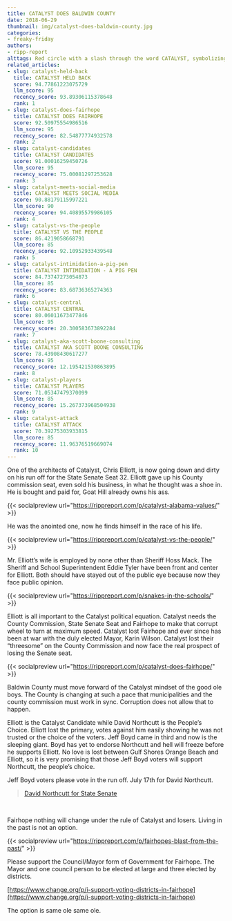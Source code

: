 ```yaml
---
title: CATALYST DOES BALDWIN COUNTY
date: 2018-06-29
thumbnail: img/catalyst-does-baldwin-county.jpg
categories:
- freaky-friday
authors:
- ripp-report
alttags: Red circle with a slash through the word CATALYST, symbolizing opposition to the political group discussed in the article
related_articles:
- slug: catalyst-held-back
  title: CATALYST HELD BACK
  score: 94.77861223075729
  llm_score: 95
  recency_score: 93.89306115378648
  rank: 1
- slug: catalyst-does-fairhope
  title: CATALYST DOES FAIRHOPE
  score: 92.50975554986516
  llm_score: 95
  recency_score: 82.54877774932578
  rank: 2
- slug: catalyst-candidates
  title: CATALYST CANDIDATES
  score: 91.00016259450726
  llm_score: 95
  recency_score: 75.00081297253628
  rank: 3
- slug: catalyst-meets-social-media
  title: CATALYST MEETS SOCIAL MEDIA
  score: 90.88179115997221
  llm_score: 90
  recency_score: 94.40895579986105
  rank: 4
- slug: catalyst-vs-the-people
  title: CATALYST VS THE PEOPLE
  score: 86.4219058668791
  llm_score: 85
  recency_score: 92.10952933439548
  rank: 5
- slug: catalyst-intimidation-a-pig-pen
  title: CATALYST INTIMIDATION - A PIG PEN
  score: 84.73747273054873
  llm_score: 85
  recency_score: 83.68736365274363
  rank: 6
- slug: catalyst-central
  title: CATALYST CENTRAL
  score: 80.06011673477846
  llm_score: 95
  recency_score: 20.300583673892284
  rank: 7
- slug: catalyst-aka-scott-boone-consulting
  title: CATALYST AKA SCOTT BOONE CONSULTING
  score: 78.43908430617277
  llm_score: 95
  recency_score: 12.195421530863895
  rank: 8
- slug: catalyst-players
  title: CATALYST PLAYERS
  score: 71.05347479370099
  llm_score: 85
  recency_score: 15.267373968504938
  rank: 9
- slug: catalyst-attack
  title: CATALYST ATTACK
  score: 70.39275303933815
  llm_score: 85
  recency_score: 11.96376519669074
  rank: 10
---
```

One of the architects of Catalyst, Chris Elliott, is now going down and dirty on his run off for the State Senate Seat 32. Elliott gave up his County commission seat, even sold his business, in what he thought was a shoe in. He is bought and paid for, Goat Hill already owns his ass.

{{< socialpreview url="https://rippreport.com/p/catalyst-alabama-values/" >}}

He was the anointed one, now he finds himself in the race of his life.

{{< socialpreview url="https://rippreport.com/p/catalyst-vs-the-people/" >}}

Mr. Elliott’s wife is employed by none other than Sheriff Hoss Mack. The Sheriff and School Superintendent Eddie Tyler have been front and center for Elliott. Both should have stayed out of the public eye because now they face public opinion.

{{< socialpreview url="https://rippreport.com/p/snakes-in-the-schools/" >}}

Elliott is all important to the Catalyst political equation. Catalyst needs the County Commission, State Senate Seat and Fairhope to make that corrupt wheel to turn at maximum speed. Catalyst lost Fairhope and ever since has been at war with the duly elected Mayor, Karin Wilson. Catalyst lost their “threesome” on the County Commission and now face the real prospect of losing the Senate seat.

{{< socialpreview url="https://rippreport.com/p/catalyst-does-fairhope/" >}}

Baldwin County must move forward of the Catalyst mindset of the good ole boys. The County is changing at such a pace that municipalities and the county commission must work in sync. Corruption does not allow that to happen.

Elliott is the Catalyst Candidate while David Northcutt is the People’s Choice. Elliott lost the primary, votes against him easily showing he was not trusted or the choice of the voters. Jeff Boyd came in third and now is the sleeping giant. Boyd has yet to endorse Northcutt and hell will freeze before he supports Elliott. No love is lost between Gulf Shores Orange Beach and Elliott, so it is very promising that those Jeff Boyd voters will support Northcutt, the people’s choice.

Jeff Boyd voters please vote in the run off. July 17th for David Northcutt.

> [David Northcutt for State Senate](https://www.facebook.com/DrDavidNorthcutt/)

 

Fairhope nothing will change under the rule of Catalyst and losers. Living in the past is not an option.

{{< socialpreview url="https://rippreport.com/p/fairhopes-blast-from-the-past/" >}}

Please support the Council/Mayor form of Government for Fairhope. The Mayor and one council person to be elected at large and three elected by districts.

[https://www.change.org/p/i-support-voting-districts-in-fairhope](https://www.change.org/p/i-support-voting-districts-in-fairhope)

The option is same ole same ole.

